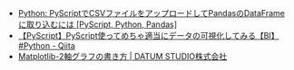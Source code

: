 - [Python: PyScriptでCSVファイルをアップロードしてPandasのDataFrameに取り込むには [PyScript, Python, Pandas]](https://www.money-or-ikigai.com/Menu/Python/Article/Article074.aspx)
- [【PyScript】PyScript使ってめちゃ適当にデータの可視化してみる【BI】 #Python - Qiita](https://qiita.com/K-Nomu3/items/53eaee1631859d4a1060)
- [Matplotlib-2軸グラフの書き方 | DATUM STUDIO株式会社](https://datumstudio.jp/blog/matplotlib-2%E8%BB%B8%E3%82%B0%E3%83%A9%E3%83%95%E3%81%AE%E6%9B%B8%E3%81%8D%E6%96%B9/)
